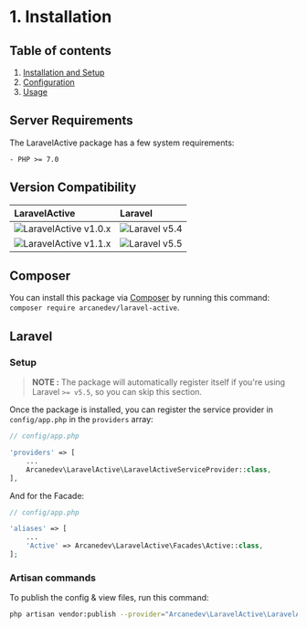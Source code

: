# 1. Installation

## Table of contents

  1. [Installation and Setup](_docs/1-Installation-and-Setup.md)
  2. [Configuration](_docs/2-Configuration.md)
  3. [Usage](_docs/3-Usage.md)
  
## Server Requirements

The LaravelActive package has a few system requirements:

    - PHP >= 7.0
    
## Version Compatibility

| LaravelActive                                 | Laravel                      |
|:----------------------------------------------|:-----------------------------|
| ![LaravelActive v1.0.x][laravel_active_1_0_x] | ![Laravel v5.4][laravel_5_4] |
| ![LaravelActive v1.1.x][laravel_active_1_1_x] | ![Laravel v5.5][laravel_5_5] |


[laravel_5_4]:  https://img.shields.io/badge/v5.4-supported-brightgreen.svg?style=flat-square "Laravel v5.4"
[laravel_5_5]:  https://img.shields.io/badge/v5.5-supported-brightgreen.svg?style=flat-square "Laravel v5.5"

[laravel_active_1_0_x]:   https://img.shields.io/badge/version-1.0.*-blue.svg?style=flat-square "LaravelActive v1.0.*"
[laravel_active_1_1_x]:   https://img.shields.io/badge/version-1.1.*-blue.svg?style=flat-square "LaravelActive v1.1.*"

## Composer

You can install this package via [Composer](http://getcomposer.org/) by running this command: `composer require arcanedev/laravel-active`.

## Laravel

### Setup

> **NOTE :** The package will automatically register itself if you're using Laravel `>= v5.5`, so you can skip this section.

Once the package is installed, you can register the service provider in `config/app.php` in the `providers` array:

```php
// config/app.php

'providers' => [
    ...
    Arcanedev\LaravelActive\LaravelActiveServiceProvider::class,
],
```

And for the Facade:

```php
// config/app.php

'aliases' => [
    ...
    'Active' => Arcanedev\LaravelActive\Facades\Active::class,
];
```

### Artisan commands

To publish the config &amp; view files, run this command:

```bash
php artisan vendor:publish --provider="Arcanedev\LaravelActive\LaravelActiveServiceProvider"
```
